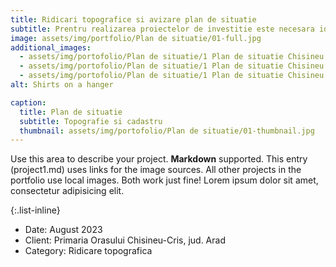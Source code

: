 ```yaml
---
title: Ridicari topografice si avizare plan de situatie
subtitle: Prentru realizarea proiectelor de investitie este necesara identificarea zonei impreuna cu toate caracteristicile particulare. Pentru acest lucru, este necesar realizarea unui plan de situatie, in functie de dimensiunile proiectului si dimnesiunea zonei de studiu.
image: assets/img/portfolio/Plan de situatie/01-full.jpg
additional_images:
  - assets/img/portofolio/Plan de situatie/1 Plan de situatie Chisineu Cris1.jpg
  - assets/img/portofolio/Plan de situatie/1 Plan de situatie Chisineu Cris2.jpg
  - assets/img/portofolio/Plan de situatie/1 Plan de situatie Chisineu Cris3.jpg
alt: Shirts on a hanger

caption:
  title: Plan de situatie
  subtitle: Topografie si cadastru
  thumbnail: assets/img/portofolio/Plan de situatie/01-thumbnail.jpg
---
```

Use this area to describe your project. **Markdown** supported. This entry (project1.md) uses links for the image sources. All other projects in the portfolio use local images. Both work just fine! Lorem ipsum dolor sit amet, consectetur adipisicing elit. 

{:.list-inline}
- Date: August 2023
- Client: Primaria Orasului Chisineu-Cris, jud. Arad
- Category: Ridicare topografica

